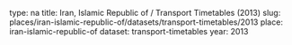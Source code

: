 type: na
title: Iran, Islamic Republic of / Transport Timetables (2013)
slug: places/iran-islamic-republic-of/datasets/transport-timetables/2013
place: iran-islamic-republic-of
dataset: transport-timetables
year: 2013
